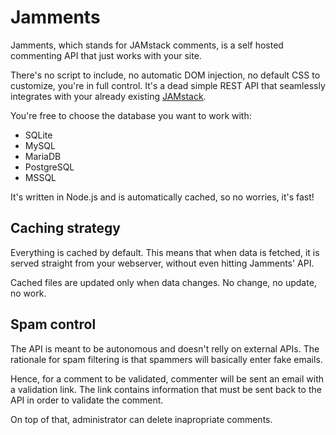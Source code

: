 # Jamments
Jamments, which stands for JAMstack comments, is a self hosted commenting API that just works with your site.

There's no script to include, no automatic DOM injection, no default CSS to customize, you're in full control. It's a dead simple REST API that seamlessly integrates with your already existing [JAMstack](https://jamstack.org/).

You're free to choose the database you want to work with:

* SQLite
* MySQL
* MariaDB
* PostgreSQL
* MSSQL

It's written in Node.js and is automatically cached, so no worries, it's fast!

## Caching strategy
Everything is cached by default. This means that when data is fetched, it is served straight from your webserver, without even hitting Jamments' API.

Cached files are updated only when data changes. No change, no update, no work.

## Spam control
The API is meant to be autonomous and doesn't relly on external APIs. The rationale for spam filtering is that spammers will basically enter fake emails.

Hence, for a comment to be validated, commenter will be sent an email with a validation link. The link contains information that must be sent back to the API in order to validate the comment.

On top of that, administrator can delete inapropriate comments.
